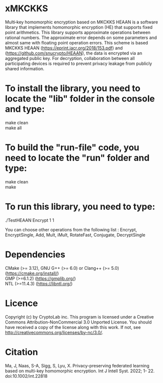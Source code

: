 # xMKCKKS
Multi‐key homomorphic encryption based on MKCKKS
HEAAN is a software library that implements homomorphic encryption (HE) that supports fixed point arithmetics. This library supports approximate operations between rational numbers. The approximate error depends on some parameters and almost same with floating point operation errors.
This scheme is based MKCKKS HEAAN (https://eprint.iacr.org/2018/153.pdf) and (https://github.com/snucrypto/HEAAN), the data is encrypted via an aggregated public key. For decryption, collaboration between all participating devices is required to prevent privacy leakage from publicly shared information. 

# To install the library, you need to locate the "lib" folder in the console and type:

make clean\
make all

# To build the "run-file" code, you need to locate the "run" folder and type:

make clean\
make

# To run this library, you need to type:

./TestHEAAN Encrypt 1 1

You can choose other operations from the following list : Encrypt, EncryptSingle, Add, Mult, iMult, RotateFast, Conjugate, DecryptSingle

# Dependencies

CMake (>= 3.12), GNU G++ (>= 6.0) or Clang++ (>= 5.0) (https://cmake.org/install/) \
GMP (>=6.1.2) (https://gmplib.org/) \
NTL (>=11.4.3) (https://libntl.org/)

# Licence

Copyright (c) by CryptoLab inc. This program is licensed under a Creative Commons Attribution-NonCommercial 3.0 Unported License. You should have received a copy of the license along with this work. If not, see http://creativecommons.org/licenses/by-nc/3.0/.


# Citation

Ma, J, Naas, S-A, Sigg, S, Lyu, X. Privacy-preserving federated learning based on multi-key homomorphic encryption. Int J Intell Syst. 2022; 1- 22. doi:10.1002/int.22818

